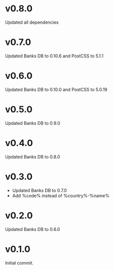 # v0.8.0
Updated all dependencies

# v0.7.0
Updated Banks DB to 0.10.6 and PostCSS to 5.1.1

# v0.6.0
Updated Banks DB to 0.10.0 and PostCSS to 5.0.19

# v0.5.0
Updated Banks DB to 0.9.0

# v0.4.0
Updated Banks DB to 0.8.0

# v0.3.0
* Updated Banks DB to 0.7.0
* Add %code% instead of %country%-%name%

# v0.2.0
Updated Banks DB to 0.6.0

# v0.1.0
Initial commit.
